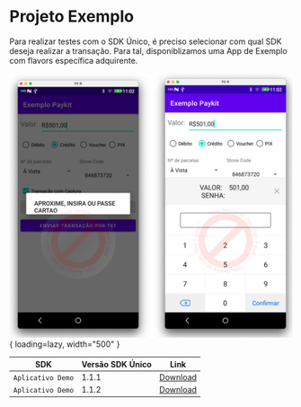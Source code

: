 # Projeto Exemplo

Para realizar testes com o SDK Único, é preciso selecionar com qual SDK deseja realizar a transação. 
Para tal, disponiblizamos uma App de Exemplo com flavors específica adquirente.


![App](../assets/images/app-keyboard.png){ loading=lazy, width="500" }


| SDK                 | Versão SDK Único     | Link                                                                                                                 |
| ------------------- | ---------------------| ---------------------------------------------------------------------------------------------------------------------|
| `Aplicativo Demo`   | 1.1.1                | [Download](https://paykitlinxmobile.github.io/PayKitSdkUnico.github.io/assets/demo/SDKPayServicesDemoApp.zip)        |
| `Aplicativo Demo`   | 1.1.2                | [Download](https://paykitlinxmobile.github.io/PayKitSdkUnico.github.io/assets/demo/SDKPayServicesDemoApp_1.1.2.zip)  |
